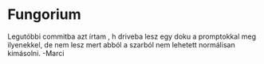 # Fungorium
Legutóbbi commitba azt írtam , h driveba lesz egy doku a promptokkal meg ilyenekkel, de nem lesz mert abból a szarból nem lehetett normálisan kimásolni.
-Marci
